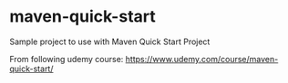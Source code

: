 # maven-quick-start
Sample project to use with Maven Quick Start Project

From following udemy course:
https://www.udemy.com/course/maven-quick-start/
